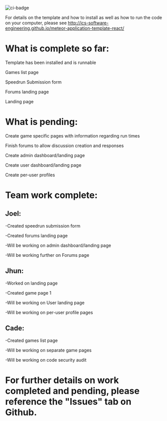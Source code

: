 ![ci-badge](https://github.com/ics-software-engineering/meteor-application-template-react/workflows/ci-meteor-application-template-react/badge.svg)

For details on the template and how to install as well as how to run the code on your computer, please see http://ics-software-engineering.github.io/meteor-application-template-react/


# What is complete so far:

Template has been installed and is runnable

Games list page

Speedrun Submission form

Forums landing page

Landing page

# What is pending:

Create game specific pages with information regarding run times

Finish forums to allow discussion creation and responses

Create admin dashboard/landing page

Create user dashboard/landing page

Create per-user profiles

# Team work complete:

## Joel:

  -Created speedrun submission form
  
  -Created forums landing page
  
  -Will be working on admin dashboard/landing page
  
  -Will be working further on Forums page

## Jhun:

  -Worked on landing page
  
  -Created game page 1
  
  -Will be working on User landing page
  
  -Will be working on per-user profile pages

## Cade:

  -Created games list page
  
  -Will be working on separate game pages
  
  -Will be working on code security audit
# For further details on work completed and pending, please reference the "Issues" tab on Github.
